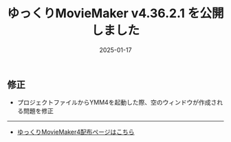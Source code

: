 ﻿---
title: ゆっくりMovieMaker v4.36.2.1 を公開しました
date: 2025-01-17
tags: [YMM4,お知らせ]
---
## 修正
- プロジェクトファイルからYMM4を起動した際、空のウィンドウが作成される問題を修正

---

- [ゆっくりMovieMaker4配布ページはこちら](../index.md)